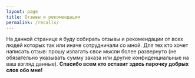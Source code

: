 ```yaml
---
layout: page
title: Отзывы и рекомендации
permalink: /recalls/
---
```


На данной странице я буду собирать отзывы и рекомендации от всех людей которых так или иначе сотрудничали со мной.
Для тех кто хочет написать отзыв: прошу излагать свои мысли более развернуто (не обязательно указывать сумму заказа или другие конфиденциальные на ваш взгляд данные).
**Спасибо всем кто оставит здесь парочку добрых слов обо мне!**

<!-- Put this script tag to the <head> of your page -->
<script type="text/javascript" src="//vk.com/js/api/openapi.js?154"></script>

<script type="text/javascript">
  VK.init({apiId: 4988622, onlyWidgets: true});
</script>

<!-- Put this div tag to the place, where the Comments block will be -->
<div id="vk_comments"></div>
<script type="text/javascript">
VK.Widgets.Comments("vk_comments", {limit: 50, attach: "*"});
</script>
